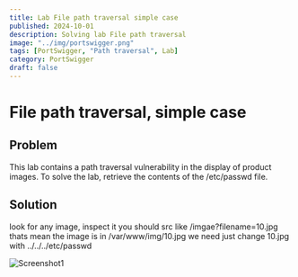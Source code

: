 ```yaml
---
title: Lab File path traversal simple case
published: 2024-10-01
description: Solving lab File path traversal
image: "../img/portswigger.png"
tags: [PortSwigger, "Path traversal", Lab]
category: PortSwigger
draft: false
---
```


# File path traversal, simple case


## Problem

This lab contains a path traversal vulnerability in the display of product images.
To solve the lab, retrieve the contents of the /etc/passwd file.


## Solution

look for any image, inspect it you should src like /imgae?filename=10.jpg thats mean the image is in /var/www/img/10.jpg we need just change 10.jpg with ../../../etc/passwd

![Screenshot1](https://github.com/user-attachments/assets/cc68f06b-1d6a-4b1f-b7b1-5a95c7270f24)

